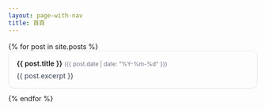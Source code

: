 ```yaml
---
layout: page-with-nav
title: 首頁
---
```

<style>
/* 讓列表更乾淨 */
ul.post-list { list-style: none; padding: 0; margin: 1rem 0; }
ul.post-list li {
  border: 1px solid #e5e7eb; /* 淺灰邊框 */
  border-radius: 12px;
  padding: 16px;
  margin-bottom: 12px;
  box-shadow: 0 1px 2px rgba(0,0,0,.04);
  transition: transform .08s ease, box-shadow .08s ease;
}
ul.post-list li:hover {
  transform: translateY(-1px);
  box-shadow: 0 4px 10px rgba(0,0,0,.06);
}
ul.post-list a { text-decoration: none; font-weight: 600; }
ul.post-list a:hover { text-decoration: underline; }
ul.post-list small { color: #6b7280; } /* 次要文字 */
ul.post-list p { margin: 8px 0 0; color: #374151; }
</style>

<ul class="post-list">
{% for post in site.posts %}
  <li>
    <a href="{{ post.url }}">{{ post.title }}</a>
    <small>({{ post.date | date: "%Y-%m-%d" }})</small>
    <p>{{ post.excerpt }}</p>
  </li>
{% endfor %}
</ul>
